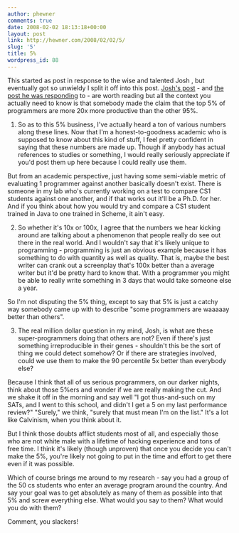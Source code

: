 ```yaml
---
author: phewner
comments: true
date: 2008-02-02 18:13:18+00:00
layout: post
link: http://hewner.com/2008/02/02/5/
slug: '5'
title: 5%
wordpress_id: 88
---
```


This started as post in response to the wise and talented Josh , but eventually got so unwieldy I split it off into this post.  [Josh's post](http://blog.reverberate.org/2008/02/02/brilliant-programmers/) - and [the post he was responding](http://www.artima.com/weblogs/viewpost.jsp?thread=221622) to - are worth reading but all the context you actually need to know is that somebody made the claim that the top 5% of programmers are more 20x more productive than the other 95%.

1.  So as to this 5% business, I've actually heard a ton of various numbers along these lines.  Now that I'm a honest-to-goodness academic who is supposed to know about this kind of stuff, I feel pretty confident in saying that these numbers are made up.  Though if anybody has actual references to studies or something, I would really seriously appreciate if you'd post them up here because I could really use them.

But from an academic perspective, just having some semi-viable metric of evaluating 1 programmer against another basically doesn't exist.  There is someone in my lab who's currently working on a test to compare CS1 students against one another, and if that works out it'll be a Ph.D. for her.  And if you think about how you would try and compare a CS1 student trained in Java to one trained in Scheme, it ain't easy.

2.  So whether it's 10x or 100x, I agree that the numbers we hear kicking around are talking about a phenomenon that people really do see out there in the real world.  And I wouldn't say that it's likely unique to programming - programming is just an obvious example because it has something to do with quantity as well as quality.  That is, maybe the best writer can crank out a screenplay that's 100x better than a average writer but it'd be pretty hard to know that.  With a programmer you might be able to really write something in 3 days that would take someone else a year.

So I'm not disputing the 5% thing, except to say that 5% is just a catchy way somebody came up with to describe "some programmers are waaaaay better than others".

3.  The real million dollar question in my mind, Josh, is what are these super-programmers doing that others are not?  Even if there's just something irreproducible in their genes - shouldn't this be the sort of thing we could detect somehow?  Or if there are strategies involved, could we use them to make the 90 percentile 5x better than everybody else?

Because I think that all of us serious programmers, on our darker nights, think about those 5%ers and wonder if we are really making the cut.  And we shake it off in the morning and say well "I got thus-and-such on my SATs, and I went to this school, and didn't I get a 5 on my last performance review?"  "Surely," we think, "surely that must mean I'm on the list."  It's a lot like Calvinism, when you think about it.

But I think those doubts afflict students most of all, and especially those who are not white male with a lifetime of hacking experience and tons of free time.  I think it's likely (though unproven) that once you decide you can't make the 5%, you're likely not going to put in the time and effort to get there even if it was possible.

Which of course brings me around to my research - say you had a group of the 50 cs students who enter an average program around the country.  And say your goal was to get absolutely as many of them as possible into that 5% and screw everything else.  What would you say to them?  What would you do with them?

Comment, you slackers!

